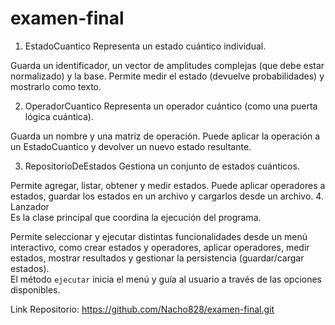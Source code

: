 # examen-final
1. EstadoCuantico
Representa un estado cuántico individual.

Guarda un identificador, un vector de amplitudes complejas (que debe estar normalizado) y la base.
Permite medir el estado (devuelve probabilidades) y mostrarlo como texto.

2. OperadorCuantico
Representa un operador cuántico (como una puerta lógica cuántica).

Guarda un nombre y una matriz de operación.
Puede aplicar la operación a un EstadoCuantico y devolver un nuevo estado resultante.

3. RepositorioDeEstados
Gestiona un conjunto de estados cuánticos.

Permite agregar, listar, obtener y medir estados.
Puede aplicar operadores a estados, guardar los estados en un archivo y cargarlos desde un archivo.
4. Lanzador  
Es la clase principal que coordina la ejecución del programa.

Permite seleccionar y ejecutar distintas funcionalidades desde un menú interactivo, como crear estados y operadores, aplicar operadores, medir estados, mostrar resultados y gestionar la persistencia (guardar/cargar estados).  
El método `ejecutar` inicia el menú y guía al usuario a través de las opciones disponibles.


Link Repositorio: https://github.com/Nacho828/examen-final.git